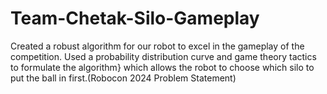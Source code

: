 # Team-Chetak-Silo-Gameplay
Created a robust algorithm for our robot to excel in the gameplay of the competition. Used a probability distribution curve and game theory tactics to formulate the algorithm} which allows the robot to choose which silo to put the ball in first.(Robocon 2024 Problem Statement)
